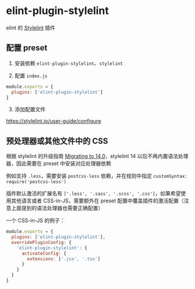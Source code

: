 # elint-plugin-stylelint

elint 的 [Stylelint](https://stylelint.io/) 插件

## 配置 preset

1. 安装依赖 `elint-plugin-stylelint`、`stylelint`

2. 配置 `index.js`

```javascript
module.exports = {
  plugins: ['elint-plugin-stylelint']
}
```

3. 添加配置文件

https://stylelint.io/user-guide/configure

## 预处理器或其他文件中的 CSS

根据 stylelint 的升级指南 [Migrating to 14.0](https://stylelint.io/migration-guide/to-14)，stylelint 14 以后不再内置语法处理器，因此需要在 preset 中安装对应处理器依赖

例如支持 `.less`，需要安装 `postcss-less` 依赖，并在规则中指定 `customSyntax: require('postcss-less')`

插件默认激活的扩展名有 `['.less', '.sass', '.scss', '.css']`，如果希望使用其他语言或者 CSS-in-JS，需要额外在 preset 配置中覆盖插件的激活配置（注意上面提到的语法处理器也需要正确配置）

一个 CSS-in-JS 的例子：

```javascript
module.exports = {
  plugins: ['elint-plugin-stylelint'],
  overridePluginConfig: {
    'elint-plugin-stylelint': {
      activateConfig: {
        extensions: ['.jsx', '.tsx']
      }
    }
  }
}
```
